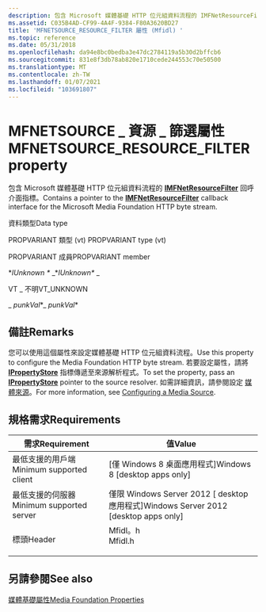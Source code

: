 ```yaml
---
description: 包含 Microsoft 媒體基礎 HTTP 位元組資料流程的 IMFNetResourceFilter 回呼介面指標。
ms.assetid: C035B4AD-CF99-4A4F-9384-F80A3620BD27
title: 'MFNETSOURCE_RESOURCE_FILTER 屬性 (Mfidl) '
ms.topic: reference
ms.date: 05/31/2018
ms.openlocfilehash: da94e8bc0bedba3e47dc2784119a5b30d2bffcb6
ms.sourcegitcommit: 831e8f3db78ab820e1710cede244553c70e50500
ms.translationtype: MT
ms.contentlocale: zh-TW
ms.lasthandoff: 01/07/2021
ms.locfileid: "103691807"
---
```

# <a name="mfnetsource_resource_filter-property"></a><span data-ttu-id="785df-103">MFNETSOURCE \_ 資源 \_ 篩選屬性</span><span class="sxs-lookup"><span data-stu-id="785df-103">MFNETSOURCE\_RESOURCE\_FILTER property</span></span>

<span data-ttu-id="785df-104">包含 Microsoft 媒體基礎 HTTP 位元組資料流程的 [**IMFNetResourceFilter**](/windows/desktop/api/mfidl/nn-mfidl-imfnetresourcefilter) 回呼介面指標。</span><span class="sxs-lookup"><span data-stu-id="785df-104">Contains a pointer to the [**IMFNetResourceFilter**](/windows/desktop/api/mfidl/nn-mfidl-imfnetresourcefilter) callback interface for the Microsoft Media Foundation HTTP byte stream.</span></span>



<span data-ttu-id="785df-105">資料類型</span><span class="sxs-lookup"><span data-stu-id="785df-105">Data type</span></span>

<span data-ttu-id="785df-106">PROPVARIANT 類型 (vt) </span><span class="sxs-lookup"><span data-stu-id="785df-106">PROPVARIANT type (vt)</span></span>

<span data-ttu-id="785df-107">PROPVARIANT 成員</span><span class="sxs-lookup"><span data-stu-id="785df-107">PROPVARIANT member</span></span>

<span data-ttu-id="785df-108">\**IUnknown \** _</span><span class="sxs-lookup"><span data-stu-id="785df-108">\**IUnknown\** _</span></span>

<span data-ttu-id="785df-109">VT \_ 不明</span><span class="sxs-lookup"><span data-stu-id="785df-109">VT\_UNKNOWN</span></span>

<span data-ttu-id="785df-110">_ *punkVal*\*</span><span class="sxs-lookup"><span data-stu-id="785df-110">_ *punkVal*\*</span></span>



## <a name="remarks"></a><span data-ttu-id="785df-111">備註</span><span class="sxs-lookup"><span data-stu-id="785df-111">Remarks</span></span>

<span data-ttu-id="785df-112">您可以使用這個屬性來設定媒體基礎 HTTP 位元組資料流程。</span><span class="sxs-lookup"><span data-stu-id="785df-112">Use this property to configure the Media Foundation HTTP byte stream.</span></span> <span data-ttu-id="785df-113">若要設定屬性，請將 [**IPropertyStore**](/windows/win32/api/propsys/nn-propsys-ipropertystore) 指標傳遞至來源解析程式。</span><span class="sxs-lookup"><span data-stu-id="785df-113">To set the property, pass an [**IPropertyStore**](/windows/win32/api/propsys/nn-propsys-ipropertystore) pointer to the source resolver.</span></span> <span data-ttu-id="785df-114">如需詳細資訊，請參閱設定 [媒體來源](configuring-a-media-source.md)。</span><span class="sxs-lookup"><span data-stu-id="785df-114">For more information, see [Configuring a Media Source](configuring-a-media-source.md).</span></span>

## <a name="requirements"></a><span data-ttu-id="785df-115">規格需求</span><span class="sxs-lookup"><span data-stu-id="785df-115">Requirements</span></span>



| <span data-ttu-id="785df-116">需求</span><span class="sxs-lookup"><span data-stu-id="785df-116">Requirement</span></span> | <span data-ttu-id="785df-117">值</span><span class="sxs-lookup"><span data-stu-id="785df-117">Value</span></span> |
|-------------------------------------|------------------------------------------------------------------------------------|
| <span data-ttu-id="785df-118">最低支援的用戶端</span><span class="sxs-lookup"><span data-stu-id="785df-118">Minimum supported client</span></span><br/> | <span data-ttu-id="785df-119">\[僅 Windows 8 桌面應用程式\]</span><span class="sxs-lookup"><span data-stu-id="785df-119">Windows 8 \[desktop apps only\]</span></span><br/>                                         |
| <span data-ttu-id="785df-120">最低支援的伺服器</span><span class="sxs-lookup"><span data-stu-id="785df-120">Minimum supported server</span></span><br/> | <span data-ttu-id="785df-121">僅限 Windows Server 2012 \[ desktop 應用程式\]</span><span class="sxs-lookup"><span data-stu-id="785df-121">Windows Server 2012 \[desktop apps only\]</span></span><br/>                               |
| <span data-ttu-id="785df-122">標頭</span><span class="sxs-lookup"><span data-stu-id="785df-122">Header</span></span><br/>                   | <dl> <span data-ttu-id="785df-123"><dt>Mfidl。h</dt></span><span class="sxs-lookup"><span data-stu-id="785df-123"><dt>Mfidl.h</dt></span></span> </dl> |



## <a name="see-also"></a><span data-ttu-id="785df-124">另請參閱</span><span class="sxs-lookup"><span data-stu-id="785df-124">See also</span></span>

<dl> <dt>

[<span data-ttu-id="785df-125">媒體基礎屬性</span><span class="sxs-lookup"><span data-stu-id="785df-125">Media Foundation Properties</span></span>](media-foundation-properties.md)
</dt> </dl>

 

 
